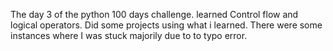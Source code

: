 The day 3 of the python 100 days challenge.
learned Control flow and logical operators.
Did some projects using what i learned.
There were some instances where I was stuck majorily due to to typo error.
